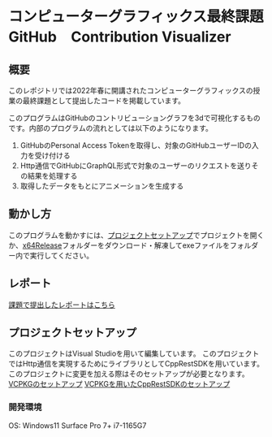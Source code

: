 # コンピューターグラフィックス最終課題 GitHub　Contribution Visualizer

## 概要

このレポジトリでは2022年春に開講されたコンピューターグラフィックスの授業の最終課題として提出したコードを掲載しています。

このプログラムはGitHubのコントリビューショングラフを3dで可視化するものです。内部のプログラムの流れとしては以下のようになります。

1. GitHubのPersonal Access Tokenを取得し、対象のGitHubユーザーIDの入力を受け付ける
2. Http通信でGitHubにGraphQL形式で対象のユーザーのリクエストを送りその結果を処理する
3. 取得したデータをもとにアニメーションを生成する

## 動かし方

このプログラムを動かすには、[プロジェクトセットアップ](#プロジェクトセットアップ)でプロジェクトを開くか、[x64Release](x64Release)フォルダーをダウンロード・解凍してexeファイルをフォルダー内で実行してください。

## レポート

[課題で提出したレポートはこちら](CG_FinalReport2164027.pdf)

## プロジェクトセットアップ

このプロジェクトはVisual Studioを用いて編集しています。
このプロジェクトではHttp通信を実現するためにライブラリとしてCppRestSDKを用いています。このプロジェクトに変更を加える際はそのセットアップが必要となります。
[VCPKGのセットアップ](https://vcpkg.io/en/getting-started.html)
[VCPKGを用いたCppRestSDKのセットアップ](https://github.com/microsoft/cpprestsdk)

### 開発環境

OS: Windows11
Surface Pro 7+ i7-1165G7
